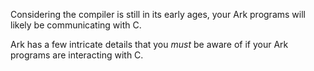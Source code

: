 Considering the compiler is still in its early ages, your Ark programs will likely be communicating with C. 

Ark has a few intricate details that you _must_ be aware of if your Ark programs are interacting with C.
